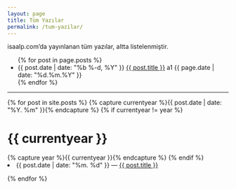 ```yaml
---
layout: page
title: Tüm Yazılar
permalink: /tum-yazilar/
---
```



isaalp.com’da yayınlanan tüm yazılar, altta listelenmiştir.


<ul class="posts">
{% for post in page.posts %}
  <li>
    <span class="post-date">{{ post.date | date: "%b %-d, %Y" }}</span>
    <a class="post-link" href="{{ post.url | prepend: site.baseurl }}">{{ post.title }}</a>     a1              <span class="meta__date">  {{ page.date | date: "%d.%m.%Y" }}</span> 

  </li>
{% endfor %}
</ul>

----



{% for post in site.posts %}
{% capture currentyear %}{{ post.date | date: "%Y. %m" }}{% endcapture %}
{% if currentyear != year %}

  <h1>{{ currentyear }}</h1>
    {% capture year %}{{ currentyear }}{% endcapture %}
  {% endif %}

  <li>{{ post.date | date: "%m. %d" }} — <a href="{{ post.url }}">{{ post.title }}</a></li>

{% endfor %}
